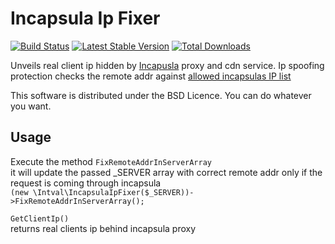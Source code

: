 Incapsula Ip Fixer
==================

[![Build Status](https://travis-ci.org/intval/IncapsulaIpFixer.png?branch=master)](https://travis-ci.org/intval/IncapsulaIpFixer)
[![Latest Stable Version](https://poser.pugx.org/intval/incapsula-ip-fixer/v/stable.png)](https://packagist.org/packages/intval/incapsula-ip-fixer)
[![Total Downloads](https://poser.pugx.org/intval/incapsula-ip-fixer/downloads.png)](https://packagist.org/packages/intval/incapsula-ip-fixer)

Unveils real client ip hidden by [Incapusla](http://incapsula.com) proxy and cdn service.
Ip spoofing protection checks the remote addr against [allowed incapsulas IP list](http://support.incapsula.com/hc/en-us/articles/200627570-Restricting-direct-access-to-your-website-Incapsula-s-IP-addresses-)

This software is distributed under the BSD Licence. You can do whatever you want.


Usage
---------
Execute the method `FixRemoteAddrInServerArray`  
it will update the passed _SERVER array with correct remote addr only if the request is coming through incapsula  
`(new \Intval\IncapsulaIpFixer($_SERVER))->FixRemoteAddrInServerArray();`


`GetClientIp()`  
returns real clients ip behind incapsula proxy